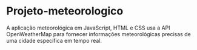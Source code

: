 # Projeto-meteorologico
A aplicação meteorológica em JavaScript, HTML e CSS usa a API OpenWeatherMap para fornecer informações meteorológicas precisas de uma cidade específica em tempo real.




